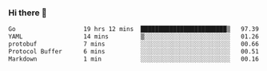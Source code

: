 ### Hi there 👋

<!--
**yeya24/yeya24** is a ✨ _special_ ✨ repository because its `README.md` (this file) appears on your GitHub profile.

Here are some ideas to get you started:

- 🔭 I’m currently working on ...
- 🌱 I’m currently learning ...
- 👯 I’m looking to collaborate on ...
- 🤔 I’m looking for help with ...
- 💬 Ask me about ...
- 📫 How to reach me: ...
- 😄 Pronouns: ...
- ⚡ Fun fact: ...
-->

<!--START_SECTION:waka-->

```txt
Go                   19 hrs 12 mins  ████████████████████████▒   97.39 %
YAML                 14 mins         ▒░░░░░░░░░░░░░░░░░░░░░░░░   01.26 %
protobuf             7 mins          ░░░░░░░░░░░░░░░░░░░░░░░░░   00.66 %
Protocol Buffer      6 mins          ░░░░░░░░░░░░░░░░░░░░░░░░░   00.51 %
Markdown             1 min           ░░░░░░░░░░░░░░░░░░░░░░░░░   00.16 %
```

<!--END_SECTION:waka-->
